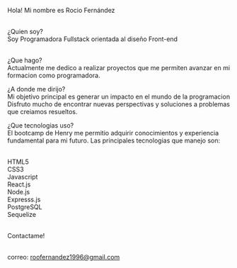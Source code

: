 Hola! Mi nombre es Rocio Fernández

<br> ¿Quien soy?
<br> Soy Programadora Fullstack orientada al diseño Front-end 

<br>¿Que hago?
<br> Actualmente me dedico a realizar proyectos que me permiten avanzar en mi formacion como programadora. 

¿A donde me dirijo?
<br> Mi objetivo principal es generar un impacto en el mundo de la programacion
Disfruto mucho de encontrar nuevas perspectivas y soluciones a problemas que creiamos resueltos.

¿Que tecnologias uso?
<br> El bootcamp de Henry me permitio adquirir conocimientos y experiencia fundamental para mi futuro. Las principales tecnologias que manejo son:

<br> HTML5
<br>CSS3
<br>Javascript
<br>React.js
<br>Node.js
<br>Expresss.js
<br>PostgreSQL
<br>Sequelize<br>

<br>Contactame!

<br>correo: roofernandez1996@gmail.com
